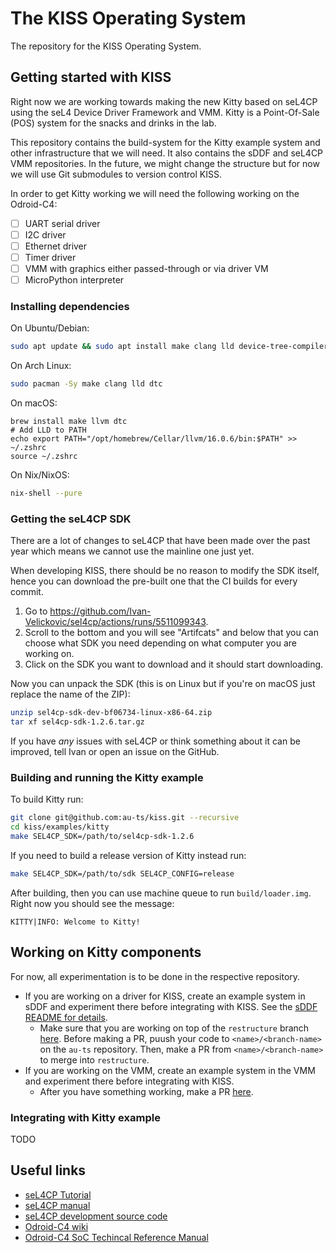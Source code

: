 # The KISS Operating System

The repository for the KISS Operating System.

## Getting started with KISS

Right now we are working towards making the new Kitty based on seL4CP using the seL4 Device
Driver Framework and VMM. Kitty is a Point-Of-Sale (POS) system for the snacks and drinks in the
lab.

This repository contains the build-system for the Kitty example system and other
infrastructure that we will need. It also contains the sDDF and seL4CP VMM
repositories. In the future, we might change the structure but for now we will use
Git submodules to version control KISS.

In order to get Kitty working we will need the following working on the Odroid-C4:
* [ ] UART serial driver
* [ ] I2C driver
* [ ] Ethernet driver
* [ ] Timer driver
* [ ] VMM with graphics either passed-through or via driver VM
* [ ] MicroPython interpreter

### Installing dependencies

On Ubuntu/Debian:
```sh
sudo apt update && sudo apt install make clang lld device-tree-compiler
```

On Arch Linux:
```sh
sudo pacman -Sy make clang lld dtc
```

On macOS:
```
brew install make llvm dtc
# Add LLD to PATH
echo export PATH="/opt/homebrew/Cellar/llvm/16.0.6/bin:$PATH" >> ~/.zshrc
source ~/.zshrc
```

On Nix/NixOS:
```sh
nix-shell --pure
```

### Getting the seL4CP SDK

There are a lot of changes to seL4CP that have been made over the past year which means
we cannot use the mainline one just yet.

When developing KISS, there should be no reason to modify the SDK itself, hence you can
download the pre-built one that the CI builds for every commit.

1. Go to https://github.com/Ivan-Velickovic/sel4cp/actions/runs/5511099343.
2. Scroll to the bottom and you will see "Artifcats" and below that you can
choose what SDK you need depending on what computer you are working on.
3. Click on the SDK you want to download and it should start downloading.

Now you can unpack the SDK (this is on Linux but if you're on macOS just replace the name of the ZIP):
```sh
unzip sel4cp-sdk-dev-bf06734-linux-x86-64.zip
tar xf sel4cp-sdk-1.2.6.tar.gz
```

If you have *any* issues with seL4CP or think something about it can be improved,
tell Ivan or open an issue on the GitHub.

### Building and running the Kitty example

To build Kitty run:
```sh
git clone git@github.com:au-ts/kiss.git --recursive
cd kiss/examples/kitty
make SEL4CP_SDK=/path/to/sel4cp-sdk-1.2.6
```

If you need to build a release version of Kitty instead run:
```sh
make SEL4CP_SDK=/path/to/sdk SEL4CP_CONFIG=release
```

After building, then you can use machine queue to run `build/loader.img`. Right now you
should see the message:
```
KITTY|INFO: Welcome to Kitty!
```

## Working on Kitty components

For now, all experimentation is to be done in the respective repository.

* If you are working on a driver for KISS, create an example system in sDDF and experiment
  there before integrating with KISS. See the
  [sDDF README for details](https://github.com/au-ts/sddf/tree/restructure#adding-a-new-driver).
    * Make sure that you are working on top of the `restructure` branch [here](https://github.com/au-ts/sddf/tree/restructure).
      Before making a PR, puush your code to `<name>/<branch-name>` on the `au-ts`
      repository. Then, make a PR from `<name>/<branch-name>` to merge into `restructure`.
* If you are working on the VMM, create an example system in the VMM and experiment there
  before integrating with KISS.
    * After you have something working, make a PR [here](https://github.com/Ivan-Velickovic/sel4cp_vmm).

### Integrating with Kitty example

TODO

##

## Useful links
* [seL4CP Tutorial](https://dsn.ivanvelickovic.com/)
* [seL4CP manual](https://github.com/Ivan-Velickovic/sel4cp/blob/dev/docs/manual.md)
* [seL4CP development source code](https://github.com/Ivan-Velickovic/sel4cp)
* [Odroid-C4 wiki](https://wiki.odroid.com/odroid-c4/odroid-c4)
* [Odroid-C4 SoC Techincal Reference Manual](https://dn.odroid.com/S905X3/ODROID-C4/Docs/S905X3_Public_Datasheet_Hardkernel.pdf)

